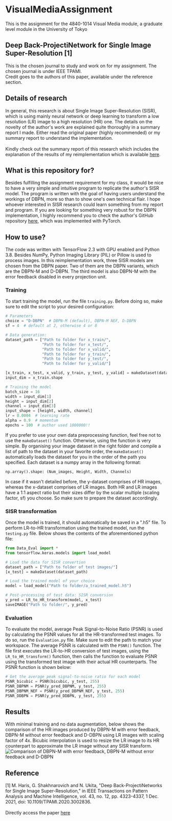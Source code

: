 # VisualMediaAssignment
This is the assignment for the 4840-1014 Visual Media module, a graduate level module in the University of Tokyo <br />

## Deep Back-ProjectiNetwork for Single Image Super-Resolution [1]
This is the chosen journal to study and work on for my assignment. The chosen journal is under IEEE TPAMI. <br />
Credit goes to the authors of this paper, available under the reference section. <br />

## Details of research
In general, this research is about Single Image Super-Resolution (SISR), which is using mainly neural network or deep learning to transform a low resolution (LR) image to a high resolution (HR) one. The details on the novelty of the author's work are explained quite thoroughly in a summary report I made. Either read the original paper (highly recommended) or my summary report to understand the implementation. <br /> <br />
Kindly check out the summary report of this research which includes the explanation of the results of my reimplementation which is available [here](https://github.com/TzeLun/VisualMediaAssignment/tree/main/Summary%20Report). <br />

## What is this repository for?
Besides fulfilling the assignment requirement for my class, it would be nice to have a very simple and intuitive program to replicate the author's SISR model. The program is written with the goal of having users understand the workings of DBPN, more so than to show one's own technical flair. I hope whoever interested in SISR research could learn something from my report and program. If you are looking for something very robust for the DBPN implementation, I highly recommend you to check the author's GitHub repository [here](https://github.com/alterzero/DBPN-Pytorch), which was implemented with PyTorch. <br />

## How to use?
The code was written with TensorFlow 2.3 with GPU enabled and Python 3.8. Besides NumPy, Python Imaging Library (PIL) or Pillow is used to process images.
In this reimplementation work, three SISR models are chosen from the DBPN paper. Two of them are the DBPN variants, which are the DBPN-M and D-DBPN. The third model is also DBPN-M with the error feedback disabled in every projection unit.

### Training
To start training the model, run the file ```training.py```. Before doing so, make sure to edit the script to your desired configuration: <br />
```Python
# Parameters
choice = "D-DBPN"  # DBPN-M (default), DBPN-M NEF, D-DBPN
sf = 4  # default at 2, otherwise 4 or 8

# Data generation:
dataset_path = ["Path to folder for x_train/",
                "Path to folder for x_test/",
                "Path to folder for x_valid/",
                "Path to folder for y_train/",
                "Path to folder for y_test/",
                "Path to folder for y_valid/"]

[x_train, x_test, x_valid, y_train, y_test, y_valid] = makeDataset(dataset_path)
input_dim = x_train.shape

# Training the model
batch_size = 16
width = input_dim[1]
height = input_dim[2]
channel = input_dim[3]
input_shape = [height, width, channel]
lr = 0.0004  # learning rate
alpha = 0.9  # momentum
epochs = 100  # author used 1000000!!
```
If you prefer to use your own data preprocessing function, feel free not to use the ```makeDataset()``` function. Otherwise, using the function is very simple. By organising your image dataset in the right folder and compile a list of path to the dataset in your favorite order, the ```makeDataset()``` automatically loads the dataset for you in the order of the path you specified. Each dataset is a numpy array in the following format: <br />
```Python
np.array().shape: (Num_images, Height, Width, Channels)
```
In case if it wasn't detailed before, the y-dataset comprises of HR images, whereas the x-dataset comprises of LR images. Both HR and LR images have a 1:1 aspect ratio but their sizes differ by the scalar multiple (scaling factor, sf) you choose. So make sure to prepare the dataset accordingly. <br />

### SISR transformation
Once the model is trained, it should automatically be saved in a ".h5" file. To perform LR-to-HR transformation using the trained model, run the ```testing.py``` file.
Below shows the contents of the aforementioned python file: <br />
```Python
from Data_Eval import *
from tensorflow.keras.models import load_model

# Load the data for SISR convertion
dataset_path = ["Path to folder of test images/"]
[x_test] = makeDataset(dataset_path)

# Load the trained model of your choice
model = load_model("Path to folder/a_trained_model.h5")

# Post-processing of test data: SISR conversion
y_pred = LR_to_HR_transform(model, x_test)
saveIMAGE("Path to folder/", y_pred)
```

### Evaluation
To evaluate the model, average Peak Signal-to-Noise Ratio (PSNR) is used by calculating the PSNR values for all the HR-transformed test images. To do so, run the ```Evaluation.py``` file. Make sure to edit the path to match your workspace. The average PSNR is calculated with the ```PSNR()```
function. The file first executes the LR-to-HR conversion of test images, using the ```LR_to_HR_transform()```
function, then calls the function to evaluate PSNR using the transformed test image with their actual HR counterparts. The PSNR function is shown below:
```Python
# Get the average peak signal-to-noise ratio for each model
PSNR_bicubic = PSNR(bicubic, y_test, 255)
PSNR_DBPNM = PSNR(y_pred_DBPNM, y_test, 255)
PSNR_DBPNM_NEF = PSNR(y_pred_DBPNM_NEF, y_test, 255)
PSNR_DDBPN = PSNR(y_pred_DDBPN, y_test, 255)
```

## Results
With minimal training and no data augmentation, below shows the comparison of the HR images produced by DBPN-M with error feedback, DBPN-M without error feedback and D-DBPN using LR images with scaling factor of 4x. Bicubic interpolation is used to resize the LR image to its HR counterpart to approximate the LR image without any SISR transform. <br />
![Comparison of DBPN-M with error feedback, DBPN-M without error feedback and D-DBPN](https://github.com/TzeLun/VisualMediaAssignment/blob/main/Summary%20Report/Results.png)

## Reference
[1] M. Haris, G. Shakhnarovich and N. Ukita, "Deep Back-ProjectiNetworks for Single Image Super-Resolution," in IEEE Transactions on Pattern Analysis and Machine Intelligence, vol. 43, no. 12, pp. 4323-4337, 1 Dec. 2021, doi: 10.1109/TPAMI.2020.3002836.
<br /> <br />
Directly access the paper [here](https://ieeexplore.ieee.org/document/9119166)
